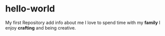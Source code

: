# hello-world
My first Repository
add info about me 
I love to spend time with my **family**
I enjoy **crafting** and being creative. 
